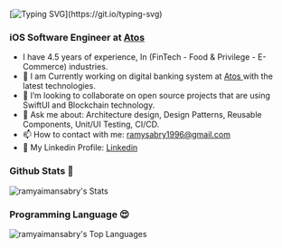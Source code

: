 

[![Typing SVG](https://readme-typing-svg.herokuapp.com?font=Architects+Daughter&color=D79921&size=30&lines=Hi+I'm+Ramy+Sabry+👋;An+iOS+Software+Engineer...;)](https://git.io/typing-svg)

### iOS Software Engineer at <a href="https://atos.net/en/">Atos </a>

- I have 4.5 years of experience, In (FinTech - Food & Privilege - E-Commerce) industries.
- 🔭 I am Currently working on digital banking system at <a href="https://atos.net/en/">Atos </a> with the latest technologies.
- 💼 I’m looking to collaborate on open source projects that are using SwiftUI and Blockchain technology.
- 💬 Ask me about: Architecture design, Design Patterns, Reusable Components, Unit/UI Testing, CI/CD.
- 📫 How to contact with me: ramysabry1996@gmail.com
- 🔗 My Linkedin Profile: [Linkedin](www.linkedin.com/in/ramy-sabry-153770117)



### Github Stats 🥇

![ramyaimansabry's Stats](https://github-readme-stats.vercel.app/api?username=ramyaimansabry&theme=vue-dark&show_icons=true&hide_border=true&count_private=true)



### Programming Language 😍

![ramyaimansabry's Top Languages](https://github-readme-stats.vercel.app/api/top-langs/?username=ramyaimansabry&theme=vue-dark&show_icons=true&hide_border=true&layout=compact)

